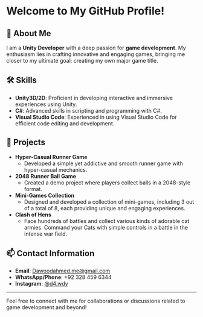 # Welcome to My GitHub Profile!

## 👋 About Me

I am a **Unity Developer** with a deep passion for **game development**. My enthusiasm lies in crafting innovative and engaging games, bringing me closer to my ultimate goal: creating my own major game title.

## 🛠️ Skills

- **Unity3D/2D**: Proficient in developing interactive and immersive experiences using Unity.
- **C#**: Advanced skills in scripting and programming with C#.
- **Visual Studio Code**: Experienced in using Visual Studio Code for efficient code editing and development.

## 🚀 Projects

- **Hyper-Casual Runner Game**
  - Developed a simple yet addictive and smooth runner game with hyper-casual mechanics.
- **2048 Runner Ball Game**
  - Created a demo project where players collect balls in a 2048-style format.
- **Mini-Games Collection**
  - Designed and developed a collection of mini-games, including 3 out of a total of 8, each providing unique and engaging experiences.
- **Clash of Hens**
  - Face hundreds of battles and collect various kinds of adorable cat armies. Command your Cats with simple controls in a battle in the intense war field.

## 📫 Contact Information

- **Email**: [Dawoodahmed.me@gmail.com](mailto:Dawoodahmed.me@gmail.com)
- **WhatsApp/Phone**: +92 328 459 6344
- **Instagram**: [@d4.wdy](https://instagram.com/d4.wdy)

---

Feel free to connect with me for collaborations or discussions related to game development and beyond!
